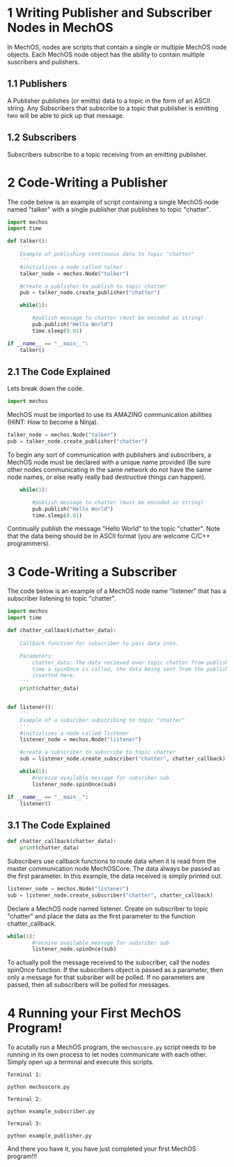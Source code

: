 # 1 Writing Publisher and Subscriber Nodes in MechOS
In MechOS, nodes are scripts that contain a single or multiple MechOS node objects. Each MechOS node object has the ability to contain multiple suscribers and pulishers. 

## 1.1 Publishers
A Publisher publishes (or emitts) data to a topic in the form of an ASCII string. Any Subscribers that subscribe to a topic that publisher is emitting two will be able to pick up that message.

## 1.2 Subscribers
Subscribers subscribe to a topic receiving from an emitting publisher.

# 2 Code-Writing a Publisher
The code below is an example of script containing a single MechOS node named "talker" with a single publisher that publishes to topic "chatter".

```python
import mechos
import time

def talker():
    '''
    Example of publishing continuous data to topic "chatter"
    '''
    #initializes a node called talker
    talker_node = mechos.Node("talker")

    #create a publisher to publish to topic chatter
    pub = talker_node.create_publisher("chatter")

    while(1):

        #publish message to chatter (must be encoded as string)
        pub.publish("Hello World")
        time.sleep(0.01)

if __name__ == "__main__":
    talker()
```

## 2.1 The Code Explained

Lets break down the code.
```python
import mechos
```
MechOS must be imported to use its AMAZING communication abilities (HINT: How to become a Ninja).
```python
talker_node = mechos.Node("talker")
pub = talker_node.create_publisher("chatter")
```
To begin any sort of communication with publishers and subscribers, a MechOS node must be declared with a unique name provided (Be sure other nodes communicating in the same network do not have the same node names, or else really really bad destructive things can happen).

```python
    while(1):

        #publish message to chatter (must be encoded as string)
        pub.publish("Hello World")
        time.sleep(0.01)
```
Continually publish the message "Hello World" to the topic "chatter". Note that the data being should be in ASCII format (you are welcome C/C++ programmers).

# 3 Code-Writing a Subscriber

The code below is an example of a MechOS node name "listener" that has a subscriber listening to topic "chatter". 
```python
import mechos
import time

def chatter_callback(chatter_data):
    '''
    Callback function for subscriber to pass data into.

    Parameters:
        chatter_data: The data recieved over topic chatter from publisher. Each
        time a spinOnce is called, the data being sent from the publisher is
        inserted here.
    '''
    print(chatter_data)


def listener():
    '''
    Example of a subsriber subscribing to topic "chatter"
    '''
    #initializes a node called listener
    listener_node = mechos.Node("listener")

    #create a subscriber to subscribe to topic chatter
    sub = listener_node.create_subscriber("chatter", chatter_callback)

    while(1):
        #receive available message for subsriber sub
        listener_node.spinOnce(sub)

if __name__ == "__main__":
    listener()
```
## 3.1 The Code Explained
```python
def chatter_callback(chatter_data):
    print(chatter_data)
```
Subscribers use callback functions to route data when it is read from the master communication node MechOSCore. The data always be passed as the first parameter. In this example, the data received is simply printed out.

```python
listener_node = mechos.Node("listener")
sub = listener_node.create_subscriber("chatter", chatter_callback)
```

Declare a MechOS node named listener. Create on subscriber to topic "chatter" and place the data as the first parameter to the function chatter_callback.

```python
while(1):
        #receive available message for subsriber sub
        listener_node.spinOnce(sub)
```
To actually poll the message received to the subscriber, call the nodes spinOnce function. If the subscribers object is passed as a parameter, then only a message for that subsriber will be polled. If no parameters are passed, then all subscribers will be polled for messages.

# 4 Running your First MechOS Program!

To acutally run a MechOS program, the `mechoscore.py` script needs to be running in its own process to let nodes communicate with each other. Simply open up a terminal and execute this scripts. 

```
Terminal 1:

python mechoscore.py
```
```
Terminal 2:

python example_subscriber.py
```
```
Terminal 3:

python example_publisher.py
```
And there you have it, you have just completed your first MechOS program!!!

